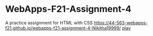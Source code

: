 # WebApps-F21-Assignment-4
A practice assignment for HTML with CSS https://44-563-webapps-f21.github.io/webapps-f21-assignment-4-Nikitha19999/
<a href="./play.html">play</a>
